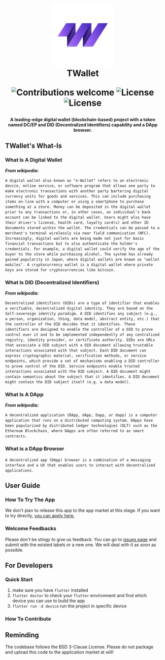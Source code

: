 <h1 align="center">
  <br>
  <a href="https://blockchain.thoughtworks.cn/twallet/"><img src="./assets/images/t-wallet.png" alt="TWallet" width="200"></a>
  <br>
  TWallet
  <br>
  <p align="center">
    <img src="https://img.shields.io/badge/contributions-welcome-orange.svg" alt="Contributions welcome">
    <img src="https://img.shields.io/badge/license-MIT-blue.svg" alt="License">
    <img src="https://img.shields.io/badge/License-BSD%203--Clause-blue.svg" alt="License">
  </p>
</h1>

<h4 align="center">A leading-edge digital wallet (blockchain-based) project with a token named DC/EP and DID (Decentralized Identifiers) capability and a DApp browser.</h4>

## TWallet's What-Is

### What Is A Digital Wallet

***From wikipedia:***

`A digital wallet also known as "e-Wallet" refers to an electronic device, online service, or software program that allows one party to make electronic transactions with another party bartering digital currency units for goods and services. This can include purchasing items on-line with a computer or using a smartphone to purchase something at a store. Money can be deposited in the digital wallet prior to any transactions or, in other cases, an individual's bank account can be linked to the digital wallet. Users might also have their driver's license, health card, loyalty card(s) and other ID documents stored within the wallet. The credentials can be passed to a merchant's terminal wirelessly via near field communication (NFC). Increasingly, digital wallets are being made not just for basic financial transactions but to also authenticate the holder's credentials. For example, a digital wallet could verify the age of the buyer to the store while purchasing alcohol. The system has already gained popularity in Japan, where digital wallets are known as "wallet mobiles". A cryptocurrency wallet is a digital wallet where private keys are stored for cryptocurrencies like bitcoin.`

### What Is DID (Decentralized Identifiers)

***From wikipedia:***

`Decentralized identifiers (DIDs) are a type of identifier that enables a verifiable, decentralized digital identity. They are based on the Self-sovereign identity paradigm. A DID identifies any subject (e.g., a person, organization, thing, data model, abstract entity, etc.) that the controller of the DID decides that it identifies. These identifiers are designed to enable the controller of a DID to prove control over it and to be implemented independently of any centralized registry, identity provider, or certificate authority. DIDs are URLs that associate a DID subject with a DID document allowing trustable interactions associated with that subject. Each DID document can express cryptographic material, verification methods, or service endpoints, which provide a set of mechanisms enabling a DID controller to prove control of the DID. Service endpoints enable trusted interactions associated with the DID subject. A DID document might contain semantics about the subject that it identifies. A DID document might contain the DID subject itself (e.g. a data model).`

### What Is A DApp

***From wikipedia:***

`A decentralized application (DApp, dApp, Dapp, or dapp) is a computer application that runs on a distributed computing system. DApps have been popularized by distributed ledger technologies (DLT) such as the Ethereum Blockchain, where DApps are often referred to as smart contracts.`

### What is a DApp Browser

`A decentralized app (DApp) browser is a combination of a messaging interface and a UX that enables users to interact with decentralized applications.`

## User Guide

### How To Try The App

We don't plan to release this app to the app market at this stage. If you want to try directly, [you can apply here.](https://blockchain.thoughtworks.cn/twallet/)

### Welcome Feedbacks

Please don't be stingy to give us feedback. You can go to [issues page](https://github.com/tw-bc-group/TWallet/issues) and submit with the existed labels or a new one. We will deal with it as soon as possible.

## For Developers

### Quick Start

1. make sure you have ```flutter``` installed
2. ```flutter doctor``` to check your `flutter` environment and find which device you can use to build the app
3. ```flutter run -d device``` run the project in specific device

### How To Contribute



## Reminding

<p color="red">The codebase follows the BSD 3-Clause License. Please do not package and upload this code to the application market at will!</p>
